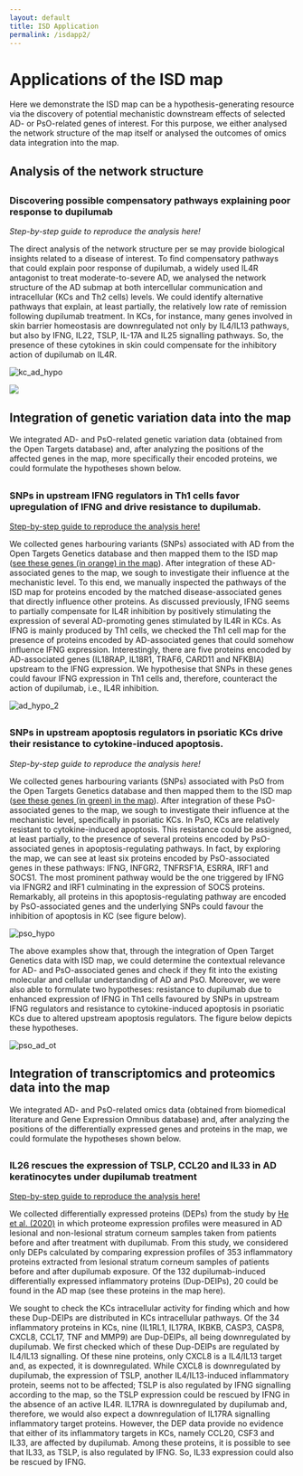 ```yaml
---
layout: default
title: ISD Application
permalink: /isdapp2/
---
```


# Applications of the ISD map

Here we demonstrate the ISD map can be a hypothesis-generating resource via the discovery of potential mechanistic downstream effects of selected AD- or PsO-related genes of interest. For this purpose, we either analysed the network structure of the map itself or analysed the outcomes of omics data integration into the map.

## Analysis of the network structure

<h2 id="net"></h2>

### Discovering possible compensatory pathways explaining poor response to dupilumab
*Step-by-step guide to reproduce the analysis here!*

The direct analysis of the network structure per se may provide biological insights related to a disease of interest. To find compensatory pathways that could explain poor response of dupilumab, a widely used IL4R antagonist to treat moderate-to-severe AD, we analysed the network structure of the AD submap at both intercellular communication and intracellular (KCs and Th2 cells) levels.
We could identify alternative pathways that explain, at least partially, the relatively low rate of remission following dupilumab treatment. In KCs, for instance, many genes involved in skin barrier homeostasis are downregulated not only by IL4/IL13 pathways, but also by IFNG, IL22, TSLP, IL-17A and IL25 signalling pathways. So, the presence of these cytokines in skin could compensate for the inhibitory action of dupilumab on IL4R.

![kc_ad_hypo](https://github.com/user-attachments/assets/e3199474-0c0b-4fbd-986c-4d57d517c3f0)

![](../images/projects/isdimages/keratinocyte_dipulimab.png)

## Integration of genetic variation data into the map 
We integrated AD- and PsO-related genetic variation data (obtained from the Open Targets database) and, after analyzing the positions of the affected genes in the map, more specifically their encoded proteins, we could formulate the hypotheses shown below.

<h2 id="genet1"></h2>

### SNPs in upstream IFNG regulators in Th1 cells favor upregulation of IFNG and drive resistance to dupilumab.
[Step-by-step guide to reproduce the analysis here!](/isdvig3/)

We collected genes harbouring variants (SNPs) associated with AD from the Open Targets Genetics database and then mapped them to the ISD map ([see these genes (in orange) in the map](https://imi-biomap.elixir-luxembourg.org/minerva/index.html?id=ADmaps_10-02-25&perfectMatch=false&modelId=384&backgroundId=610&x=2820&y=1623&z=5&overlaysId=1367)). After integration of these AD-associated genes to the map, we sough to investigate their influence at the mechanistic level. To this end, we manually inspected the pathways of the ISD map for proteins encoded by the matched disease-associated genes that directly influence other proteins. As discussed previously, IFNG seems to partially compensate for IL4R inhibition by positively stimulating the expression of several AD-promoting genes stimulated by IL4R in KCs. As IFNG is mainly produced by Th1 cells, we checked the Th1 cell map for the presence of proteins encoded by AD-associated genes that could somehow influence IFNG expression. Interestingly, there are five proteins encoded by AD-associated genes (IL18RAP, IL18R1, TRAF6, CARD11 and NFKBIA) upstream to the IFNG expression. We hypothesise that SNPs in these genes could favour IFNG expression in Th1 cells and, therefore, counteract the action of dupilumab, i.e., IL4R inhibition. 



![ad_hypo_2](https://github.com/user-attachments/assets/0a2b962c-ea8a-42b7-85d2-286386ffa8de)

<h2 id="genet2"></h2>

### SNPs in upstream apoptosis regulators in psoriatic KCs drive their resistance to cytokine-induced apoptosis.
*Step-by-step guide to reproduce the analysis here!*

We collected genes harbouring variants (SNPs) associated with PsO from the Open Targets Genetics database and then mapped them to the ISD map ([see these genes (in green) in the map](https://imi-biomap.elixir-luxembourg.org/minerva/index.html?id=PsO_map&perfectMatch=false&modelId=389&backgroundId=612&x=6509&y=1929&z=5.242334845066072&overlaysId=1369)). After integration of these PsO-associated genes to the map, we sough to investigate their influence at the mechanistic level, specifically in psoriatic KCs. In PsO, KCs are relatively resistant to cytokine-induced apoptosis. This resistance could be assigned, at least partially, to the presence of several proteins encoded by PsO-associated genes in apoptosis-regulating pathways. In fact, by exploring the map, we can see at least six proteins encoded by PsO-associated genes in these pathways: IFNG, INFGR2, TNFRSF1A, ESRRA, IRF1 and SOCS1. The most prominent pathway would be the one triggered by IFNG via IFNGR2 and IRF1 culminating in the expression of SOCS proteins. Remarkably, all proteins in this apoptosis-regulating pathway are encoded by PsO-associated genes and the underlying SNPs could favour the inhibition of apoptosis in KC (see figure below). 


![pso_hypo](https://github.com/user-attachments/assets/2af14268-39b2-4595-8d5c-5cb3496fcf5e)


The above examples show that, through the integration of Open Target Genetics data with ISD map, we could determine the contextual relevance for AD- and PsO-associated genes and check if they fit into the existing molecular and cellular understanding of AD and PsO. Moreover, we were also able to formulate two hypotheses: resistance to dupilumab due to enhanced expression of IFNG in Th1 cells favoured by SNPs in upstream IFNG regulators and resistance to cytokine-induced apoptosis in psoriatic KCs due to altered upstream apoptosis regulators. The figure below depicts these hypotheses.


![pso_ad_ot](https://github.com/user-attachments/assets/1dc9ebf3-dc5b-4d50-a371-c43096fbd8da)




## Integration of transcriptomics and proteomics data into the map
We integrated AD- and PsO-related omics data (obtained from biomedical literature and Gene Expression Omnibus database) and, after analyzing the positions of the differentially expressed genes and proteins in the map, we could formulate the hypotheses shown below.

<h2 id="dup"></h2>


### IL26 rescues the expression of TSLP, CCL20 and IL33 in AD keratinocytes under dupilumab treatment
[Step-by-step guide to reproduce the analysis here!](/isdvig5/)

We collected differentially expressed proteins (DEPs) from the study by [He et al. (2020)](https://www.frontiersin.org/journals/immunology/articles/10.3389/fimmu.2020.01768/full) in which proteome expression profiles were measured in AD lesional and non-lesional stratum corneum samples taken from patients before and after treatment with dupilumab. From this study, we considered only DEPs calculated by comparing expression profiles of 353 inflammatory proteins extracted from lesional stratum corneum samples of patients before and after dupilumab exposure. Of the 132 dupilumab-induced differentially expressed inflammatory proteins (Dup-DEIPs), 20 could be found in the AD map (see these proteins in the map here).

We sought to check the KCs intracellular activity for finding which and how these Dup-DEIPs are distributed in KCs intracellular pathways. Of the 34 inflammatory proteins in KCs, nine (IL1RL1, IL17RA, IKBKB, CASP3, CASP8, CXCL8, CCL17, TNF and MMP9) are Dup-DEIPs, all being downregulated by dupilumab. We first checked which of these Dup-DEIPs are regulated by IL4/IL13 signalling. Of these nine proteins, only CXCL8 is a IL4/IL13 target and, as expected, it is downregulated. While CXCL8 is downregulated by dupilumab, the expression of TSLP, another IL4/IL13-induced inflammatory protein, seems not to be affected; TSLP is also regulated by IFNG signalling according to the map, so the TSLP expression could be rescued by IFNG in the absence of an active IL4R. IL17RA is downregulated by dupilumab and, therefore, we would also expect a downregulation of IL17RA signalling inflammatory target proteins. However, the DEP data provide no evidence that either of its inflammatory targets in KCs, namely CCL20, CSF3 and IL33, are affected by dupilumab. Among these proteins, it is possible to see that IL33, as TSLP, is also regulated by IFNG. So, IL33 expression could also be rescued by IFNG. 




